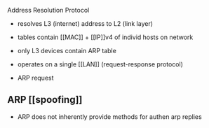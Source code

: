 Address Resolution Protocol
- resolves L3 (internet) address to L2 (link layer)
- tables contain [[MAC]] + [[IP]]v4 of individ hosts on network
- only L3 devices contain ARP table
- operates on a single [[LAN]] (request-response protocol)

- ARP request

## ARP [[spoofing]]
- ARP does not inherently provide methods for authen arp replies
